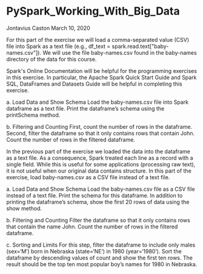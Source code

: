 # PySpark_Working_With_Big_Data

Jontavius Caston
March 10, 2020

For this part of the exercise we will load a comma-separated value (CSV) file into Spark as a text file (e.g., df_text = spark.read.text["baby-names.csv"]). We will use the file baby-names.csv found in the baby-names directory of the data for this course.

Spark's Online Documentation will be helpful for the programming exercises in this exercise. In particular, the Apache Spark Quick Start Guide and Spark SQL, DataFrames and Datasets Guide will be helpful in completing this exercise.

a. Load Data and Show Schema
Load the baby-names.csv file into Spark dataframe as a text file. Print the dataframe’s schema using the printSchema method.

b. Filtering and Counting
First, count the number of rows in the dataframe. Second, filter the dataframe so that it only contains rows that contain John. Count the number of rows in the filtered dataframe.

In the previous part of the exercise we loaded the data into the dataframe as a text file. As a consequence, Spark treated each line as a record with a single field. While this is useful for some applications (processing raw text), it is not useful when our original data contains structure. In this part of the exercise, load baby-names.csv as a CSV file instead of a text file.

a. Load Data and Show Schema
Load the baby-names.csv file as a CSV file instead of a text file. Print the schema for this dataframe. In addition to printing the dataframe’s schema, show the first 20 rows of data using the show method.

b. Filtering and Counting
Filter the dataframe so that it only contains rows that contain the name John. Count the number of rows in the filtered dataframe.

c. Sorting and Limits
For this step, filter the dataframe to include only males (sex=‘M’) born in Nebraska (state=‘NE’) in 1980 (year=‘1980’). Sort the dataframe by descending values of count and show the first ten rows. The result should be the top ten most popular boy’s names for 1980 in Nebraska.
